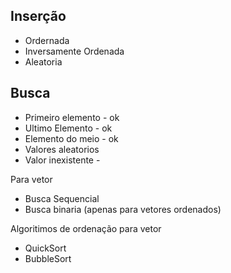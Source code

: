 ## Inserção

- Ordernada
- Inversamente Ordenada
- Aleatoria

## Busca

- Primeiro elemento - ok
- Ultimo Elemento - ok
- Elemento do meio - ok
- Valores aleatorios
- Valor inexistente -

Para vetor

- Busca Sequencial
- Busca binaria (apenas para vetores ordenados)

Algoritimos de ordenação para vetor

- QuickSort
- BubbleSort


